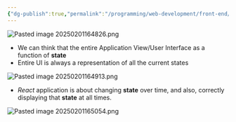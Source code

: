 ```yaml
---
{"dg-publish":true,"permalink":"/programming/web-development/front-end/react-js/001-react-fundamentals/005-state/005-ui-as-a-function-of-a-state/","tags":["programming","ReactJS","javascript"],"created":"2025-02-01T16:32:54.894+08:00"}
---
```



![Pasted image 20250201164826.png](/img/user/Misc/attachments/Pasted%20image%2020250201164826.png)
 - We can think that  the entire Application View/User Interface as a function of __state__
 - Entire UI is always a representation of all the current states

![Pasted image 20250201164913.png](/img/user/Misc/attachments/Pasted%20image%2020250201164913.png)
- _React_ application is about changing __state__ over time, and also, correctly displaying that __state__ at all times.

![Pasted image 20250201165054.png](/img/user/Misc/attachments/Pasted%20image%2020250201165054.png)
